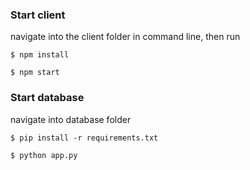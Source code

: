### Start client

navigate into the client folder in command line, then run

```
$ npm install
```

```
$ npm start
```

### Start database

navigate into database folder

```
$ pip install -r requirements.txt
```

```
$ python app.py
```
